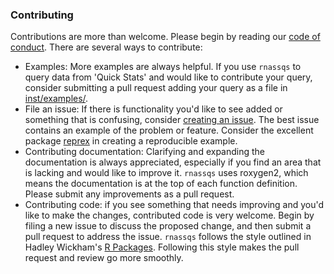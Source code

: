### Contributing

Contributions are more than welcome. Please begin by reading our [code of conduct](CONDUCT.md). There are several ways to contribute:

- Examples: More examples are always helpful. If you use `rnassqs` to query data from 'Quick Stats' and would like to contribute your query, consider submitting a pull request adding your query as a file in [inst/examples/](https://github.com/ropensci/rnassqs/tree/main/inst/examples).
- File an issue: If there is functionality you'd like to see added or something that is confusing, consider [creating an issue](https://github.com/ropensci/rnassqs/issues/new). The best issue contains an example of the problem or feature. Consider the excellent package [reprex](https://github.com/tidyverse/reprex) in creating a reproducible example.
- Contributing documentation: Clarifying and expanding the documentation is always appreciated, especially if you find an area that is lacking and would like to improve it. `rnassqs` uses roxygen2, which means the documentation is at the top of each function definition. Please submit any improvements as a pull request.
- Contributing code: if you see something that needs improving and you'd like to make the changes, contributed code is very welcome. Begin by filing a new issue to discuss the proposed change, and then submit a pull request to address the issue. `rnassqs` follows the style outlined in Hadley Wickham's [R Packages](https://r-pkgs.org/r.html#code-style). Following this style makes the pull request and review go more smoothly.
